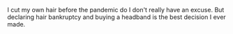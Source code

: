 I cut my own hair before the pandemic do I don't really have an excuse. But declaring hair bankruptcy and buying a headband is the best decision I ever made.

